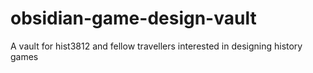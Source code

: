 # obsidian-game-design-vault
A vault for hist3812 and fellow travellers interested in designing history games
